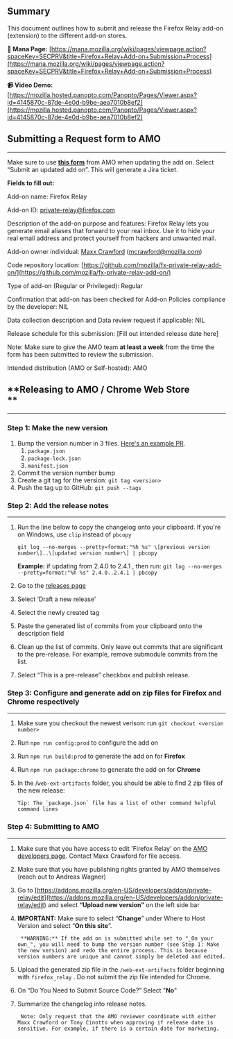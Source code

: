 
Summary
-------

This document outlines how to submit and release the Firefox Relay add-on (extension) to the different add-on stores.

**📝 Mana Page:** [https://mana.mozilla.org/wiki/pages/viewpage.action?spaceKey=SECPRV&title=Firefox+Relay+Add-on+Submission+Process](https://mana.mozilla.org/wiki/pages/viewpage.action?spaceKey=SECPRV&title=Firefox+Relay+Add-on+Submission+Process)

**📹 Video Demo:** [https://mozilla.hosted.panopto.com/Panopto/Pages/Viewer.aspx?id=4145870c-87de-4e0d-b9be-aea7010b8ef2](https://mozilla.hosted.panopto.com/Panopto/Pages/Viewer.aspx?id=4145870c-87de-4e0d-b9be-aea7010b8ef2)

  

**Submitting a Request form to AMO**
------------------------------------

* * *

Make sure to use **[this form](https://mana.mozilla.org/wiki/pages/viewpage.action?spaceKey=FDPDT&title=Mozilla+Add-on+Review+Requests+Intake)** from AMO when updating the add on. Select “Submit an updated add on”. This will generate a Jira ticket.

  
**Fields to fill out:**

Add-on name: Firefox Relay

Add-on ID: private-relay@firefox.com

Description of the add-on purpose and features: Firefox Relay lets you generate email aliases that forward to your real inbox. Use it to hide your real email address and protect yourself from hackers and unwanted mail.

Add-on owner individual: [Maxx Crawford](/wiki/display/~mcrawford@mozilla.com) (mcrawford@mozilla.com)

Code repository location: [https://github.com/mozilla/fx-private-relay-add-on/](https://github.com/mozilla/fx-private-relay-add-on/)

Type of add-on (Regular or Privileged): Regular

Confirmation that add-on has been checked for Add-on Policies compliance by the developer: NIL

Data collection description and Data review request if applicable: NIL

Release schedule for this submission: [Fill out intended release date here]

Note: Make sure to give the AMO team **at least a week** from the time the form has been submitted to review the submission.

Intended distribution (AMO or Self-hosted): AMO


**Releasing to AMO / Chrome Web Store  
**
------------------------------------------

* * *

### Step 1: Make the new version

1.  Bump the version number in 3 files. [Here's an example PR](https://github.com/mozilla/fx-private-relay-add-on/pull/375/files).  
    1.  `package.json`
    2.  `package-lock.json`
    3.  `manifest.json`
2.  Commit the version number bump
3.  Create a git tag for the version: `git tag <version>`
4.  Push the tag up to GitHub: `git push --tags`

### Step 2: Add the release notes
------------------------------------------

1.  Run the line below to copy the changelog onto your clipboard. If you're on Windows, use `clip` instead of `pbcopy`
    
       ` git log --no-merges --pretty=format:"%h %s" \[previous version number\]..\[updated version number\] | pbcopy `
    
    **Example:** if updating from 2.4.0 to 2.4.1 , then run: ` git log --no-merges --pretty=format:"%h %s" 2.4.0..2.4.1 | pbcopy `
    
      
    
2.  Go to the [releases page](https://github.com/mozilla/fx-private-relay-add-on/releases)
3.  Select ‘Draft a new release’
4.  Select the newly created tag
5.  Paste the generated list of commits from your clipboard onto the description field
6.  Clean up the list of commits. Only leave out commits that are significant to the pre-release. For example, remove submodule commits from the list.
7.  Select “This is a pre-release” checkbox and publish release.



### Step 3: Configure and generate add on zip files for Firefox and Chrome respectively
------------------------------------------


1.  Make sure you checkout the newest verison: run `git checkout <version number>`
2.  Run `npm run config:prod` to configure the add on
3.  Run `npm run build:prod` to generate the add on for **Firefox**
4.  Run `npm run package:chrome` to generate the add on for **Chrome**
5.  In the /`web-ext-artifacts` folder, you should be able to find 2 zip files of the new release:

        Tip: The `package.json` file has a list of other command helpful command lines


###   Step 4: Submitting to AMO
------------------------------------------

1. Make sure that you have access to edit 'Firefox Relay' on the [AMO developers page](https://addons.mozilla.org/en-US/developers/addons). Contact Maxx Crawford for file access.

2. Make sure that you have publishing rights granted by AMO themselves (reach out to Andreas Wagner)

  
3. Go to [https://addons.mozilla.org/en-US/developers/addon/private-relay/edit](https://addons.mozilla.org/en-US/developers/addon/private-relay/edit) and select **“Upload new version”** on the left side bar

4. **IMPORTANT:** Make sure to select “**Change**” under Where to Host Version and select “**On this site**”.

        **WARNING:** If the add on is submitted while set to "_On your own_", you will need to bump the version number (see Step 1: Make the new version) and redo the entire process. This is because version numbers are unique and cannot simply be deleted and edited.

5. Upload the generated zip file in the `/web-ext-artifacts` folder beginning with `firefox_relay` . Do not submit the zip file intended for Chrome.

6. On “Do You Need to Submit Source Code?” Select "**No**"

7. Summarize the changelog into release notes.

        Note: Only request that the AMO reviewer coordinate with either Maxx Crawford or Tony Cinotto when approving if release date is sensitive. For example, if there is a certain date for marketing.


  
  
